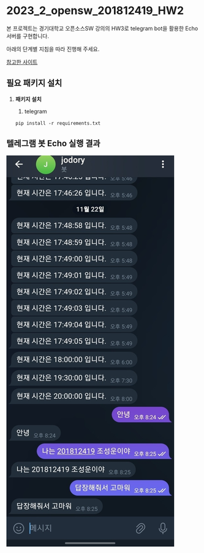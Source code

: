 # 2023_2_opensw_201812419_HW2

본 프로젝트는 경기대학교 오픈소스SW 강의의 HW3로 telegram bot을 활용한 Echo 서버를 구현합니다. 

아래의 단계별 지침을 따라 진행해 주세요.


[참고한 사이트](https://jeong-f.tistory.com/149)


## 필요 패키지 설치
1. **패키지 설치**  
  

    1. telegram
  
   ```
   pip install -r requirements.txt
   ```


## 텔레그램 봇 Echo 실행 결과
   ![Result of Telegram Bot](result.jpg)
   
